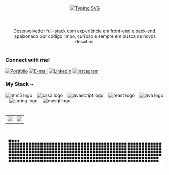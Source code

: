 <div align="center">
 <a href="https://git.io/typing-svg"><img src="https://readme-typing-svg.demolab.com?font=Fira+Code&pause=1000&color=F75B5B&background=FFFFFF00&center=true&width=435&lines=+%E2%96%8F%E2%96%B6+Welcome+to+my+Profile+%E2%97%80+%E2%96%8F+" alt="Typing SVG" /></a>
</div>

<img align="center" alt="" src="./src/background.gif">

#

<p align="center">Desenvolvedor full-stack com experiência em front-end e back-end, apaixonado por código limpo, curioso e sempre em busca de novos desafios.
  
#

<img align="right" alt="" height="190px" src="./src/background3.gif">

<h3 align="left">Connect with me!</h3>

[![Portfolio](https://img.shields.io/badge/-Portfolio-000?style=for-the-badge&logo=vercel&logoColor=white&color=d63c3c)](https://www.portfolio-web.site/)
[![E-mail](https://img.shields.io/badge/-Email-000?style=for-the-badge&logo=microsoft-outlook&logoColor=white&color=e37575)](mailto:pedro10pedrolck1@gmail.com)
[![LinkedIn](https://img.shields.io/badge/-LinkedIn-000?style=for-the-badge&logo=linkedin&logoColor=white&color=e37575)](https://www.linkedin.com/in/pedro-oliveira-666a40356)
[![Instagram](https://img.shields.io/badge/-Instagram-000?style=for-the-badge&logo=instagram&logoColor=white&color=e37575)](https://www.instagram.com/peteer_lck/)


<h3 align="left">My Stack ~</h3>

<div align="left">
  <img src="https://cdn.jsdelivr.net/gh/devicons/devicon/icons/html5/html5-original.svg" height="25" alt="html5 logo"  />
  <img width="8" />
  <img src="https://cdn.jsdelivr.net/gh/devicons/devicon/icons/css3/css3-original.svg" height="25" alt="css3 logo"  />
  <img width="8" />
  <img src="https://cdn.jsdelivr.net/gh/devicons/devicon/icons/javascript/javascript-plain.svg" height="25" alt="javascript logo"  />
  <img width="8" />
  <img src="https://cdn.jsdelivr.net/gh/devicons/devicon/icons/react/react-original.svg" height="25" alt="react logo"  />
  <img width="8" />
  <img src="https://cdn.jsdelivr.net/gh/devicons/devicon/icons/java/java-original.svg" height="25" alt="java logo"  />
  <img width="8" />
  <img src="https://cdn.jsdelivr.net/gh/devicons/devicon/icons/spring/spring-original.svg" height="25" alt="spring logo"  />
  <img width="8" />
  <img src="https://cdn.jsdelivr.net/gh/devicons/devicon/icons/mysql/mysql-original.svg" height="25" alt="mysql logo"  />
  <img width="8" />
</div>

#

<table align="center">
  <tr>
    <td>
      <img height="180em"
           src="https://github-readme-stats.vercel.app/api?username=PeteerPT&show_icons=true&hide=contribs,prs&cache_seconds=86400&theme=dracula" />
    </td>
    <td>
      <img height="180em"
           src="https://github-readme-stats.vercel.app/api/top-langs?username=PeteerPT&layout=compact&langs_count=8&card_width=320&theme=dracula" />
    </td>
  </tr>
</table>

#

<p align="center">
  <picture>
    <source media="(prefers-color-scheme: dark)" srcset="https://raw.githubusercontent.com/mari4souza/mari4souza/output/github-contribution-grid-snake-dark.svg">
    <source media="(prefers-color-scheme: light)" srcset="https://raw.githubusercontent.com/mari4souza/mari4souza/output/github-contribution-grid-snake-dark.svg">
    <img 
      alt="GitHub contribution grid snake animation" 
      src="https://raw.githubusercontent.com/mari4souza/mari4souza/output/github-contribution-grid-snake.svg"
      width="1200em" />
  </picture>
</p>

#
